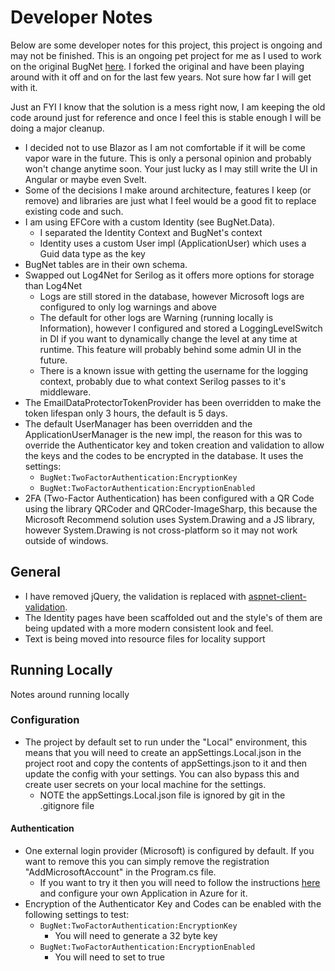﻿# Developer Notes

Below are some developer notes for this project, this project is ongoing and may not be finished. This is an ongoing pet project for me as I used to work on the original BugNet [here](https://github.com/dubeaud/bugnet). I forked the original and have been playing around with it off and on for the last few years.  Not sure how far I will get with it.

Just an FYI I know that the solution is a mess right now, I am keeping the old code around just for reference and once I feel this is stable enough I will be doing a major cleanup.

* I decided not to use Blazor as I am not comfortable if it will be come vapor ware in the future. This is only a personal opinion and probably won't change anytime soon. Your just lucky as I may still write the UI in Angular or maybe even Svelt.
* Some of the decisions I make around architecture, features I keep (or remove) and libraries are just what I feel would be a good fit to replace existing code and such.
* I am using EFCore with a custom Identity (see BugNet.Data).
  * I separated the Identity Context and BugNet's context
  * Identity uses a custom User impl (ApplicationUser) which uses a Guid data type as the key
* BugNet tables are in their own schema.
* Swapped out Log4Net for Serilog as it offers more options for storage than Log4Net
  * Logs are still stored in the database, however Microsoft logs are configured to only log warnings and above
  * The default for other logs are Warning (running locally is Information), however I configured and stored a LoggingLevelSwitch in DI if you want to dynamically change the level at any time at runtime. This feature will probably behind some admin UI in the future.
  * There is a known issue with getting the username for the logging context, probably due to what context Serilog passes to it's middleware.
* The EmailDataProtectorTokenProvider has been overridden to make the token lifespan only 3 hours, the default is 5 days.
* The default UserManager has been overridden and the ApplicationUserManager is the new impl, the reason for this was to override the Authenticator key and token creation and validation to allow the keys and the codes to be encrypted in the database.  It uses the settings:
  * ```BugNet:TwoFactorAuthentication:EncryptionKey```
  * ```BugNet:TwoFactorAuthentication:EncryptionEnabled```
* 2FA (Two-Factor Authentication) has been configured with a QR Code using the library QRCoder and QRCoder-ImageSharp, this because the Microsoft Recommend solution uses System.Drawing and a JS library, however System.Drawing is not cross-platform so it may not work outside of windows.
  
## General

* I have removed jQuery, the validation is replaced with [aspnet-client-validation](https://github.com/haacked/aspnet-client-validation).
* The Identity pages have been scaffolded out and the style's of them are being updated with a more modern consistent look and feel.
* Text is being moved into resource files for locality support

## Running Locally

Notes around running locally

### Configuration

* The project by default set to run under the "Local" environment, this means that you will need to create an appSettings.Local.json in the project root and copy the contents of appSettings.json to it and then update the config with your settings.  You can also bypass this and create user secrets on your local machine for the settings.
  * NOTE the appSettings.Local.json file is ignored by git in the .gitignore file
  
#### Authentication

* One external login provider (Microsoft) is configured by default.  If you want to remove this you can simply remove the registration "AddMicrosoftAccount" in the Program.cs file.
  * If you want to try it then you will need to follow the instructions [here](https://learn.microsoft.com/en-us/aspnet/core/security/authentication/social/microsoft-logins?view=aspnetcore-6.0) and configure your own Application in Azure for it.
* Encryption of the Authenticator Key and Codes can be enabled with the following settings to test:
  * ```BugNet:TwoFactorAuthentication:EncryptionKey```
    * You will need to generate a 32 byte key
  * ```BugNet:TwoFactorAuthentication:EncryptionEnabled```
    * You will need to set to true
  